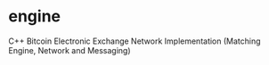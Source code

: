 # engine
C++ Bitcoin Electronic Exchange Network Implementation (Matching Engine, Network and Messaging)
